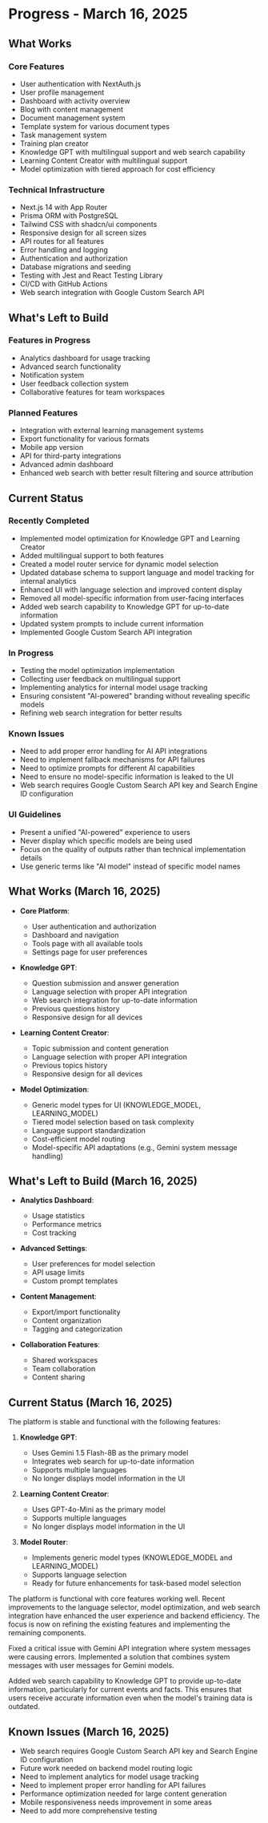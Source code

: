 # Progress - March 16, 2025

## What Works

### Core Features

- User authentication with NextAuth.js
- User profile management
- Dashboard with activity overview
- Blog with content management
- Document management system
- Template system for various document types
- Task management system
- Training plan creator
- Knowledge GPT with multilingual support and web search capability
- Learning Content Creator with multilingual support
- Model optimization with tiered approach for cost efficiency

### Technical Infrastructure

- Next.js 14 with App Router
- Prisma ORM with PostgreSQL
- Tailwind CSS with shadcn/ui components
- Responsive design for all screen sizes
- API routes for all features
- Error handling and logging
- Authentication and authorization
- Database migrations and seeding
- Testing with Jest and React Testing Library
- CI/CD with GitHub Actions
- Web search integration with Google Custom Search API

## What's Left to Build

### Features in Progress

- Analytics dashboard for usage tracking
- Advanced search functionality
- Notification system
- User feedback collection system
- Collaborative features for team workspaces

### Planned Features

- Integration with external learning management systems
- Export functionality for various formats
- Mobile app version
- API for third-party integrations
- Advanced admin dashboard
- Enhanced web search with better result filtering and source attribution

## Current Status

### Recently Completed

- Implemented model optimization for Knowledge GPT and Learning Creator
- Added multilingual support to both features
- Created a model router service for dynamic model selection
- Updated database schema to support language and model tracking for internal analytics
- Enhanced UI with language selection and improved content display
- Removed all model-specific information from user-facing interfaces
- Added web search capability to Knowledge GPT for up-to-date information
- Updated system prompts to include current information
- Implemented Google Custom Search API integration

### In Progress

- Testing the model optimization implementation
- Collecting user feedback on multilingual support
- Implementing analytics for internal model usage tracking
- Ensuring consistent "AI-powered" branding without revealing specific models
- Refining web search integration for better results

### Known Issues

- Need to add proper error handling for AI API integrations
- Need to implement fallback mechanisms for API failures
- Need to optimize prompts for different AI capabilities
- Need to ensure no model-specific information is leaked to the UI
- Web search requires Google Custom Search API key and Search Engine ID configuration

### UI Guidelines

- Present a unified "AI-powered" experience to users
- Never display which specific models are being used
- Focus on the quality of outputs rather than technical implementation details
- Use generic terms like "AI model" instead of specific model names

## What Works (March 16, 2025)

- **Core Platform**:

  - User authentication and authorization
  - Dashboard and navigation
  - Tools page with all available tools
  - Settings page for user preferences

- **Knowledge GPT**:

  - Question submission and answer generation
  - Language selection with proper API integration
  - Web search integration for up-to-date information
  - Previous questions history
  - Responsive design for all devices

- **Learning Content Creator**:

  - Topic submission and content generation
  - Language selection with proper API integration
  - Previous topics history
  - Responsive design for all devices

- **Model Optimization**:
  - Generic model types for UI (KNOWLEDGE_MODEL, LEARNING_MODEL)
  - Tiered model selection based on task complexity
  - Language support standardization
  - Cost-efficient model routing
  - Model-specific API adaptations (e.g., Gemini system message handling)

## What's Left to Build (March 16, 2025)

- **Analytics Dashboard**:

  - Usage statistics
  - Performance metrics
  - Cost tracking

- **Advanced Settings**:

  - User preferences for model selection
  - API usage limits
  - Custom prompt templates

- **Content Management**:

  - Export/import functionality
  - Content organization
  - Tagging and categorization

- **Collaboration Features**:
  - Shared workspaces
  - Team collaboration
  - Content sharing

## Current Status (March 16, 2025)

The platform is stable and functional with the following features:

1. **Knowledge GPT**:

   - Uses Gemini 1.5 Flash-8B as the primary model
   - Integrates web search for up-to-date information
   - Supports multiple languages
   - No longer displays model information in the UI

2. **Learning Content Creator**:

   - Uses GPT-4o-Mini as the primary model
   - Supports multiple languages
   - No longer displays model information in the UI

3. **Model Router**:
   - Implements generic model types (KNOWLEDGE_MODEL and LEARNING_MODEL)
   - Supports language selection
   - Ready for future enhancements for task-based model selection

The platform is functional with core features working well. Recent improvements to the language selector, model optimization, and web search integration have enhanced the user experience and backend efficiency. The focus is now on refining the existing features and implementing the remaining components.

Fixed a critical issue with Gemini API integration where system messages were causing errors. Implemented a solution that combines system messages with user messages for Gemini models.

Added web search capability to Knowledge GPT to provide up-to-date information, particularly for current events and facts. This ensures that users receive accurate information even when the model's training data is outdated.

## Known Issues (March 16, 2025)

- Web search requires Google Custom Search API key and Search Engine ID configuration
- Future work needed on backend model routing logic
- Need to implement analytics for model usage tracking
- Need to implement proper error handling for API failures
- Performance optimization needed for large content generation
- Mobile responsiveness needs improvement in some areas
- Need to add more comprehensive testing
